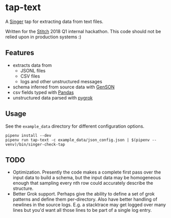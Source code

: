 # tap-text

A [Singer](https://www.singer.io/) tap for extracting data from text files.

Written for the [Stitch](https://www.stitchdata.com/) 2018 Q1 internal hackathon. This code should not be relied upon in production systems :)

## Features

- extracts data from
  - JSONL files
  - CSV files
  - logs and other unstructured messages
- schema inferred from source data with [GenSON](https://github.com/wolverdude/GenSON)
- csv fields typed with [Pandas](https://pandas.pydata.org/)
- unstructured data parsed with [pygrok](https://github.com/garyelephant/pygrok)

## Usage

See the `example_data` directory for different configuration options.

```
pipenv install --dev
pipenv run tap-text -c example_data/json_config.json | $(pipenv --venv)/bin/singer-check-tap
```

## TODO

- Optimization. Presently the code makes a complete first pass over the input data to build a schema, but the input data may be homogeneous enough that sampling every nth row could accurately describe the structure.
- Better Grok support. Perhaps give the ability to define a set of grok patterns and define them per-directory. Also have better handling of newlines in the source logs. E.g. a stacktrace may get logged over many lines but you'd want all those lines to be part of a single log entry.
